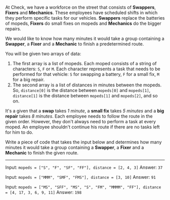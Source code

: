 At Check, we have a workforce on the street that consists of **Swappers**, **Fixers** and **Mechanics**. These employees have scheduled shifts in which they perform specific tasks for our vehicles. **Swappers** replace the batteries of mopeds, **Fixers** do small fixes on mopeds and **Mechanics** do the bigger repairs. 

We would like to know how many minutes it would take a group containing a **Swapper**, a **Fixer** and a **Mechanic** to finish a predetermined route.

You will be given two arrays of data:
1) The first array is a list of mopeds. Each moped consists of a string of characters: `S`, `F` or `M`. Each character represents a task that needs to be performed for that vehicle: `S` for swapping a battery, `F` for a small fix, `M` for a big repair.
2) The second array is a list of distances in minutes between the mopeds. So, `distance[0]` is the distance between `mopeds[0]` and `mopeds[1]`, `distance[1]` is the distance between `mopeds[1]` and `mopeds[2]`, and so on.

It's a given that a **swap** takes _1 minute_, a **small fix** takes _5 minutes_ and a **big repair** takes _8 minutes_. Each employee needs to follow the route in the given order. However, they don't always need to perform a task at every moped. An employee shouldn't continue his route if there are no tasks left for him to do.

Write a piece of code that takes the input below and determines how many minutes it would take a group containing a **Swapper**, a **Fixer** and a **Mechanic** to finish the given route.

---

Input: `mopeds = ["S", "F", "SF", "FF"], distance = [2, 4, 3]`
Answer: `37`

Input: `mopeds = ["MMM", "SMF", "FMS"], distance = [3, 10]`
Answer: `91`

Input: `mopeds = ["MS", "SFF", "MS", "S", "FM", "MMMM", "FF"], distance = [4, 17, 3, 6, 9, 11]`
Answer: `198`

